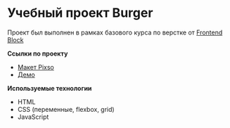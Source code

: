 # Учебный проект Burger
Проект был выполнен в рамках базового курса по верстке от [Frontend Block](https://frontendblok.com/)

**Ссылки по проекту**
- [Макет Pixso](https://pixso.net/app/editor/u2nOZrrQ_mLbCr-0BLaR3A?icon_type=1&page-id=0%3A1)
- [Демо](https://bar-bar-bara.github.io/Module01-Burger2/)

**Используемые технологии**
- HTML
- CSS (переменные, flexbox, grid)
- JavaScript